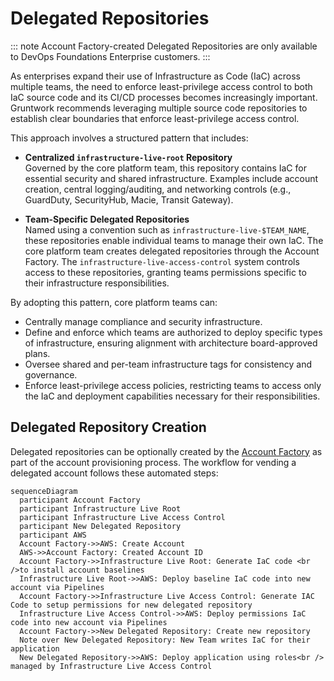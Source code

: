 # Delegated Repositories

::: note Account Factory-created Delegated Repositories are only available to DevOps Foundations Enterprise customers.
:::

As enterprises expand their use of Infrastructure as Code (IaC) across multiple teams, the need to enforce least-privilege access control to both IaC source code and its CI/CD processes becomes increasingly important. Gruntwork recommends leveraging multiple source code repositories to establish clear boundaries that enforce least-privilege access control. 

This approach involves a structured pattern that includes: 

-  **Centralized `infrastructure-live-root` Repository**  
   Governed by the core platform team, this repository contains IaC for essential security and shared infrastructure. Examples include account creation, central logging/auditing, and networking controls (e.g., GuardDuty, SecurityHub, Macie, Transit Gateway).

-  **Team-Specific Delegated Repositories**  
   Named using a convention such as `infrastructure-live-$TEAM_NAME`, these repositories enable individual teams to manage their own IaC. The core platform team creates delegated repositories through the Account Factory. The `infrastructure-live-access-control` system controls access to these repositories, granting teams permissions specific to their infrastructure responsibilities.

By adopting this pattern, core platform teams can:

- Centrally manage compliance and security infrastructure.
- Define and enforce which teams are authorized to deploy specific types of infrastructure, ensuring alignment with architecture board-approved plans.
- Oversee shared and per-team infrastructure tags for consistency and governance.
- Enforce least-privilege access policies, restricting teams to access only the IaC and deployment capabilities necessary for their responsibilities.

## Delegated Repository Creation

Delegated repositories can be optionally created by the [Account Factory](/2.0/docs/accountfactory/concepts) as part of the account provisioning process. The workflow for vending a delegated account follows these automated steps:

```mermaid
sequenceDiagram
  participant Account Factory
  participant Infrastructure Live Root
  participant Infrastructure Live Access Control
  participant New Delegated Repository
  participant AWS
  Account Factory->>AWS: Create Account
  AWS->>Account Factory: Created Account ID
  Account Factory->>Infrastructure Live Root: Generate IaC code <br />to install account baselines
  Infrastructure Live Root->>AWS: Deploy baseline IaC code into new account via Pipelines
  Account Factory->>Infrastructure Live Access Control: Generate IAC Code to setup permissions for new delegated repository
  Infrastructure Live Access Control->>AWS: Deploy permissions IaC code into new account via Pipelines
  Account Factory->>New Delegated Repository: Create new repository
  Note over New Delegated Repository: New Team writes IaC for their application
  New Delegated Repository->>AWS: Deploy application using roles<br /> managed by Infrastructure Live Access Control

```
